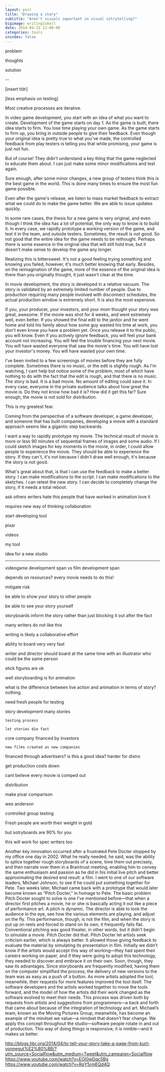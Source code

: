 ```yaml
---
layout: post
title: "Drawing a story"
subtitle: "Aren't visuals important in visual sotrytelling?"
bigimage: writing1small
date: 2014-04-15 12:00:00
categories: tools
inindex: false
---
```


problem 

thoughts

solution

--

[insert tldr]

[less emphasis on testing]

Most creative processes are iterative. 

In video game development, you start with an idea of what you want to create. Development of the game starts on day 1. As the game is built, there idea starts to firm. You lose time playing your own game. As the game starts to firm up, you bring in outside people to give their feedback. Even though your original idea is pretty true to what you've made, the controlled feedback from play testers is telling you that while promising, your game is just not fun.

But of course! They didn't understand a key thing that the game neglected to educate them about. I can just make some minor modifications and test again.

Sure enough, after some minor changes, a new group of testers think this is the best game in the world. This is done many times to ensure the most fun game possible.

Even after the game's release, we listen to mass market feedback to extract what we could do to make the game better. We are able to issue updates quickly.

In some rare cases, the thesis for a new game is very original, and even though I think the idea has a lot of potential, the only way to know is to build it. In every case, we rapidly prototype a working version of the game, and test it in the team, and outside testers. Sometimes, the result is not good. So not good that the entire idea for the game needs to be rethought. Perhaps there is some essence in the original idea that will still hold true, but it doesn't make sense to develop the game any longer.

Realizing this is bittersweet. It's not a good feeling trying something and knowing you failed, however, it's much better knowing that early. Besides, on the reimagination of the game, more of the essence of the original idea is there than you originally thought, it just wasn't clear at the time.    

In movie development, the story is developed in a relative vacuum. The story is validated by an extremely limited number of people. Due to production requiring many people involved with disconnect schedules, the actual production window is extremely short. It is also the most expensive.

If you, your producer, your investors, and your mom thought your story was great, awesome. If the movie was shot for 4 weeks, and went extremely well, even better. If you showed the final edit to the janitor and he went home and told his family about how some guy wasted his time at work, you don't even know you have a problem yet. Once you release it to the public, you will know. Even if you actively ignore feedback, you will feel your bank account not increasing. You will feel the trouble financing your next movie. You will have wasted everyone that saw the movie's time. You will have lost your investor's money. You will have wasted your own time.

I've been invited to a few screenings of movies before they are fully complete. Sometimes there is no music, or the edit is slightly rough. As I'm watching, I cant help but notice some of the problem, most of which have nothing to do with the fact that the edit is rough, and that there is no music. The story is bad. It is a bad movie. No amount of editing could save it. In every case, everyone in the private audience talks about how great the movie is. Do they not know how bad it is? How did it get this far? Sure enough, the movie is not sold for distribution.

This is my greatest fear.

Coming from the perspective of a software developer, a game developer, and someone that has built companies, developing a movie with a standard approach seems like a gigantic step backwards.

I want a way to rapidly prototype my movie. The technical result of movie is more or less 90 minutes of sequential frames of images and some audio. If I could sketch images for key moments in the movie, in order, I could allow people to experience the movie. They should be able to experience the story. If they can't, it's not because I didn't draw well enough, it's because the story is not good.

What's great about that, is that I can use the feedback to make a better story. I can make modifications to the script. I can make modifications to the sketches. I can retest the new story. I can decide to completely change the story, if it needs a total reboot.

ask others
	writers hate this
	people that have worked in animation love it

requires new way of thinking
	collaboration



start developing tool

pixar

videos

my tool

idea for a new studio

------

videogame development span vs film development span

depends on resources? every movie needs to do this!

mitigate risk

be able to show your story to other people

be able to see your story yourself

storyboards inform the story rather than just blocking it out after the fact

many writers do not like this

writing is likely a collaborative effort

ability to board very very fast

writer and director should board at the same time with an illustrator who could be the same person

stick figures are ok

well storyboarding is for animation

what is the difference between live action and animation in terms of story? nothing.

need fresh people for testing

story development
	many stories

	testing process

	let stories die fast


core company financed by investors

	new films created as new companies

financed through advertisers? is this a good idea? harder for distro

get production costs down

cant believe every movie is comped out

distribution

make pixar comparison

wes anderson

controlled group testing

Fresh people are worth their weight in gold

but sotryboards are 90% for you

this will work for spec writers too



Another key innovation occurred after a frustrated Pete Docter stopped by my office one day in 2002. What he really needed, he said, was the ability to splice together rough storyboards of a scene, time them out precisely, and then narrate over them in a Braintrust meeting, enabling him to convey the same enthusiasm and passion as he did in his initial live pitch and better approximating the desired end result: a film. I went to one of our software leaders, Michael Johnson, to see if he could put something together for Pete. Two weeks later, Michael came back with a prototype that would later become known as “Pitch Docter,” in homage to Pete. The basic problem Pitch Docter sought to solve is one I’ve mentioned before—that when a director first pitches a movie, he or she is basically acting it out like a piece of performance art. A pitch is dynamic. The director is able to look the audience in the eye, see how the various elements are playing, and adjust on the fly. This performance, though, is not the film, and when the story is put up on reels and forced to stand on its own, it frequently falls flat. Conventional pitching was good theater, in other words, but it didn’t begin to simulate a movie. Pitch Docter did that. Pitch Docter let artists seek criticism earlier, which is always better. It allowed those giving feedback to evaluate the material by simulating its presentation in film. Initially we didn’t know if the artists would accept this way of working—they had spent their careers working on paper, and if they were going to adopt this technology, they needed to discover and embrace it on their own. Soon, though, they saw its advantages. Since storyboards are frequently modified, having them on the computer simplified the process; the delivery of new versions to the team was as easy as a push of a button. As more artists adopted the tool, meanwhile, their requests for more features improved the tool itself. The software developers and the artists worked together to move the tools forward, and the model of how the artists did their work changed as the software evolved to meet their needs. This process was driven both by requests from artists and suggestions from programmers—a back and forth that came about because of the integration of technology and art. Michael’s team, known as the Moving Pictures Group, meanwhile, has become an example of the mindset we value—a mindset that doesn’t fear change. We apply this concept throughout the studio—software people rotate in and out of production. This way of doing things is responsive; it is nimble—and it makes us better.

http://blogs.hbr.org/2014/04/to-tell-your-story-take-a-page-from-kurt-vonnegut%E2%80%8B/?utm_source=Socialflow&utm_medium=Tweet&utm_campaign=Socialflow
https://www.youtube.com/watch?v=EOI0wDqc5Bg
https://www.youtube.com/watch?v=RqY5rmEQd4Q